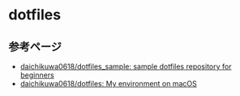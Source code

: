 # dotfiles

## 参考ページ

* [daichikuwa0618/dotfiles_sample: sample dotfiles repository for beginners](https://github.com/daichikuwa0618/dotfiles_sample)
* [daichikuwa0618/dotfiles: My environment on macOS](https://github.com/daichikuwa0618/dotfiles)
